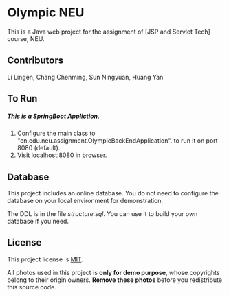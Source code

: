 # Olympic NEU
 This is a Java web project for the assignment of [JSP and Servlet Tech] course, NEU.
## Contributors
 Li Lingen, Chang Chenming, Sun Ningyuan, Huang Yan
 
## To Run
##### This is a SpringBoot Appliction. 
 1. Configure the main class to "cn.edu.neu.assignment.OlympicBackEndApplication". to run it on port 8080 (default).
 2. Visit localhost:8080 in browser.

## Database
 This project includes an online database. You do not need to configure the database on your local environment for demonstration.
 
 The DDL is in the file *structure.sql*. You can use it to build your own database if you need.

## License
This project license is
[MIT](http://opensource.org/licenses/MIT).

All photos used in this project is **only for demo purpose**, whose copyrights belong to their origin owners. **Remove these photos** before you redistribute this source code.
